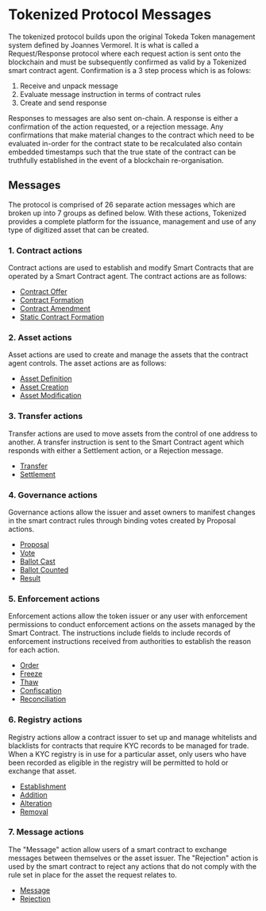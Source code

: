 # Tokenized Protocol Messages

The tokenized protocol builds upon the original Tokeda Token management system defined by Joannes Vermorel. It is what is called a Request/Response protocol where each request action is sent onto the blockchain and must be subsequently confirmed as valid by a Tokenized smart contract agent. Confirmation is a 3 step process which is as folows:

1. Receive and unpack message
2. Evaluate message instruction in terms of contract rules
3. Create and send response

Responses to messages are also sent on-chain. A response is either a confirmation of the action requested, or a rejection message. Any confirmations that make material changes to the contract which need to be evaluated in-order for the contract state to be recalculated also contain embedded timestamps such that the true state of the contract can be truthfully established in the event of a blockchain re-organisation.

## Messages

The protocol is comprised of 26 separate action messages which are broken up into 7 groups as defined below. With these actions, Tokenized provides a complete platform for the issuance, management and use of any type of digitized asset that can be created.

### 1. Contract actions

Contract actions are used to establish and modify Smart Contracts that are operated by a Smart Contract agent. The contract actions are as follows:

* [Contract Offer](../protocol/contract-offer)
* [Contract Formation](../protocol/contract-formation)
* [Contract Amendment](../protocol/contract-amendment)
* [Static Contract Formation](../protocol/static-contract-formation)

### 2. Asset actions

Asset actions are used to create and manage the assets that the contract agent controls. The asset actions are as follows:
* [Asset Definition](../protocol/asset-definition)
* [Asset Creation](../protocol/asset-creation)
* [Asset Modification](../protocol/asset-modification)

### 3. Transfer actions

Transfer actions are used to move assets from the control of one address to another. A transfer instruction is sent to the Smart Contract agent which responds with either a Settlement action, or a Rejection message.

* [Transfer](../protocol/transfer)
* [Settlement](../protocol/settlement)

### 4. Governance actions

Governance actions allow the issuer and asset owners to manifest changes in the smart contract rules through binding votes created by Proposal actions.

* [Proposal](../protocol/proposal)
* [Vote](../protocol/vote)
* [Ballot Cast](../protocol/ballot-cast)
* [Ballot Counted](../protocol/ballot-counted)
* [Result](../protocol/result)

### 5. Enforcement actions

Enforcement actions allow the token issuer or any user with enforcement permissions to conduct enforcement actions on the assets managed by the Smart Contract. The instructions include fields to include records of enforcement instructions received from authorities to establish the reason for each action.

* [Order](../protocol/order)
* [Freeze](../protocol/freeze)
* [Thaw](../protocol/thaw)
* [Confiscation](../protocol/confiscation)
* [Reconciliation](../protocol/reconciliation)

### 6. Registry actions

Registry actions allow a contract issuer to set up and manage whitelists and blacklists for contracts that require KYC records to be managed for trade. When a KYC registry is in use for a particular asset, only users who have been recorded as eligible in the registry will be permitted to hold or exchange that asset.

* [Establishment](../protocol/establishment)
* [Addition](../protocol/addition)
* [Alteration](../protocol/alteration)
* [Removal](../protocol/removal)

### 7. Message actions

The "Message" action allow users of a smart contract to exchange messages between themselves or the asset issuer. The "Rejection" action is used by the smart contract to reject any actions that do not comply with the rule set in place for the asset the request relates to.

* [Message](../protocol/message)
* [Rejection](../protocol/rejection)

